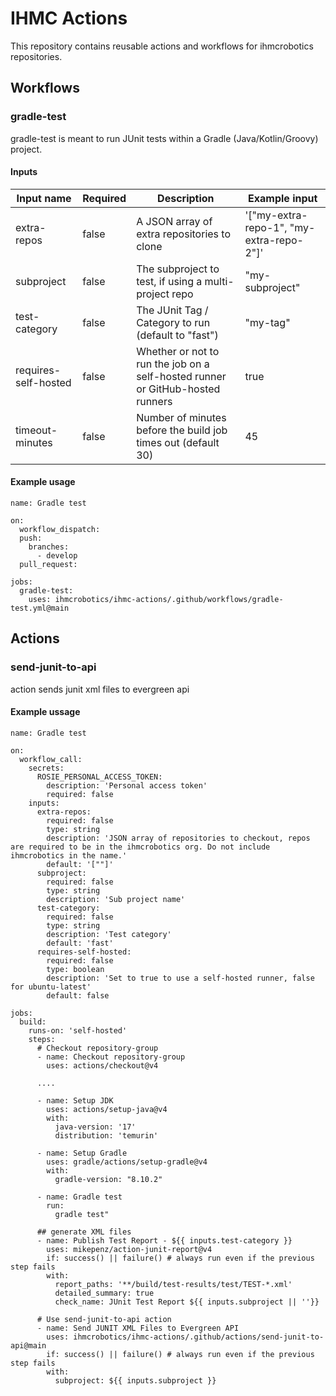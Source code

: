 # IHMC Actions
This repository contains reusable actions and workflows for ihmcrobotics repositories.

## Workflows
### gradle-test
gradle-test is meant to run JUnit tests within a Gradle (Java/Kotlin/Groovy) project.

#### Inputs
| Input name           | Required | Description                                                                    | Example input                            |
|----------------------|----------|--------------------------------------------------------------------------------|------------------------------------------|
| extra-repos          | false    | A JSON array of extra repositories to clone                                    | '["my-extra-repo-1", "my-extra-repo-2"]' |
| subproject           | false    | The subproject to test, if using a multi-project repo                          | "my-subproject"                          |
| test-category        | false    | The JUnit Tag / Category to run (default to "fast")                            | "my-tag"                                 |
| requires-self-hosted | false    | Whether or not to run the job on a self-hosted runner or GitHub-hosted runners | true                                     |
| timeout-minutes      | false    | Number of minutes before the build job times out (default 30)                  | 45                                       |

#### Example usage
```
name: Gradle test

on:
  workflow_dispatch:
  push:
    branches:
      - develop
  pull_request:

jobs:
  gradle-test:
    uses: ihmcrobotics/ihmc-actions/.github/workflows/gradle-test.yml@main
```

## Actions
### send-junit-to-api
action sends junit xml files to evergreen api

#### Example ussage
```
name: Gradle test

on:
  workflow_call:
    secrets:
      ROSIE_PERSONAL_ACCESS_TOKEN:
        description: 'Personal access token'
        required: false
    inputs:
      extra-repos:
        required: false
        type: string
        description: 'JSON array of repositories to checkout, repos are required to be in the ihmcrobotics org. Do not include ihmcrobotics in the name.'
        default: '[""]'
      subproject:
        required: false
        type: string
        description: 'Sub project name'
      test-category:
        required: false
        type: string
        description: 'Test category'
        default: 'fast'
      requires-self-hosted:
        required: false
        type: boolean
        description: 'Set to true to use a self-hosted runner, false for ubuntu-latest'
        default: false

jobs:
  build:
    runs-on: 'self-hosted'   
    steps:
      # Checkout repository-group
      - name: Checkout repository-group
        uses: actions/checkout@v4        

      ....

      - name: Setup JDK
        uses: actions/setup-java@v4
        with:
          java-version: '17'
          distribution: 'temurin'

      - name: Setup Gradle
        uses: gradle/actions/setup-gradle@v4
        with:
          gradle-version: "8.10.2"

      - name: Gradle test        
        run: 
          gradle test"

      ## generate XML files
      - name: Publish Test Report - ${{ inputs.test-category }}
        uses: mikepenz/action-junit-report@v4
        if: success() || failure() # always run even if the previous step fails
        with:
          report_paths: '**/build/test-results/test/TEST-*.xml'
          detailed_summary: true
          check_name: JUnit Test Report ${{ inputs.subproject || ''}}

      # Use send-junit-to-api action
      - name: Send JUNIT XML Files to Evergreen API    
        uses: ihmcrobotics/ihmc-actions/.github/actions/send-junit-to-api@main
        if: success() || failure() # always run even if the previous step fails
        with:
          subproject: ${{ inputs.subproject }}

```
